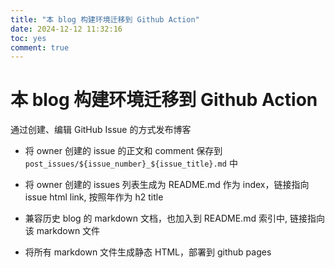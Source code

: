 ```yaml
---
title: "本 blog 构建环境迁移到 Github Action"
date: 2024-12-12 11:32:16
toc: yes
comment: true
---
```


# 本 blog 构建环境迁移到 Github Action
通过创建、编辑 GitHub Issue 的方式发布博客

- 将 owner 创建的 issue 的正文和 comment 保存到 `post_issues/${issue_number}_${issue_title}.md` 中

- 将 owner 创建的 issues 列表生成为 README.md 作为 index，链接指向 issue html link, 按照年作为 h2 title

- 兼容历史 blog 的 markdown 文档，也加入到 README.md 索引中, 链接指向该 markdown 文件

- 将所有 markdown 文件生成静态 HTML，部署到 github pages
